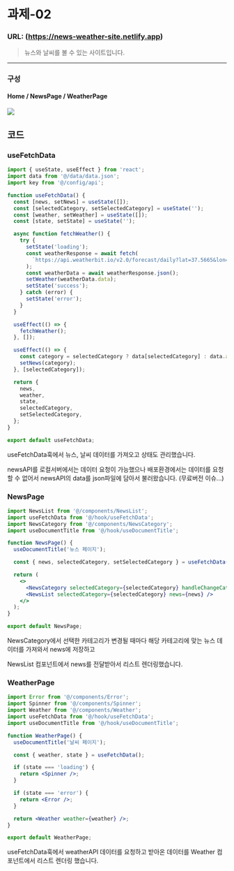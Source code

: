 # 과제-02

### URL: (https://news-weather-site.netlify.app)

> 뉴스와 날씨를 볼 수 있는 사이트입니다.

---

### 구성

#### Home / NewsPage / WeatherPage

<img src="https://github.com/minomad/react-mission/assets/131448929/8c8564be-0ead-435b-8584-79ac87ca2eef" >

## 코드

### useFetchData

```jsx
import { useState, useEffect } from 'react';
import data from '@/data/data.json';
import key from '@/config/api';

function useFetchData() {
  const [news, setNews] = useState([]);
  const [selectedCategory, setSelectedCategory] = useState('');
  const [weather, setWeather] = useState([]);
  const [state, setState] = useState('');

  async function fetchWeather() {
    try {
      setState('loading');
      const weatherResponse = await fetch(
        `https://api.weatherbit.io/v2.0/forecast/daily?lat=37.5665&lon=126.9780&days=5&key=${key}`
      );
      const weatherData = await weatherResponse.json();
      setWeather(weatherData.data);
      setState('success');
    } catch (error) {
      setState('error');
    }
  }

  useEffect(() => {
    fetchWeather();
  }, []);

  useEffect(() => {
    const category = selectedCategory ? data[selectedCategory] : data.articles;
    setNews(category);
  }, [selectedCategory]);

  return {
    news,
    weather,
    state,
    selectedCategory,
    setSelectedCategory,
  };
}

export default useFetchData;
```
useFetchData훅에서 뉴스, 날씨 데이터를 가져오고 상태도 관리했습니다.

newsAPI를 로컬서버에서는 데이터 요청이 가능했으나 배포환경에서는 데이터를 요청할 수 없어서 newsAPI의 data를 json파일에 담아서 불러왔습니다. (무료버전 이슈...)


### NewsPage

```jsx
import NewsList from '@/components/NewsList';
import useFetchData from '@/hook/useFetchData';
import NewsCategory from '@/components/NewsCategory';
import useDocumentTitle from '@/hook/useDocumentTitle';

function NewsPage() {
  useDocumentTitle('뉴스 페이지');

  const { news, selectedCategory, setSelectedCategory } = useFetchData('');

  return (
    <>
      <NewsCategory selectedCategory={selectedCategory} handleChangeCategory={setSelectedCategory} />
      <NewsList selectedCategory={selectedCategory} news={news} />
    </>
  );
}

export default NewsPage;
```
NewsCategory에서 선택한 카테고리가 변경될 때마다 해당 카테고리에 맞는 뉴스 데이터를 가져와서 news에 저장하고

NewsList 컴포넌트에서 news를 전달받아서 리스트 렌더링했습니다.

### WeatherPage

```jsx
import Error from '@/components/Error';
import Spinner from '@/components/Spinner';
import Weather from '@/components/Weather';
import useFetchData from '@/hook/useFetchData';
import useDocumentTitle from '@/hook/useDocumentTitle';

function WeatherPage() {
  useDocumentTitle('날씨 페이지');

  const { weather, state } = useFetchData();

  if (state === 'loading') {
    return <Spinner />;
  }

  if (state === 'error') {
    return <Error />;
  }

  return <Weather weather={weather} />;
}

export default WeatherPage;
```
useFetchData훅에서 weatherAPI 데이터를 요청하고 받아온 데이터를 Weather 컴포넌트에서 리스트 렌더링 했습니다.